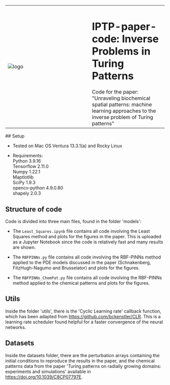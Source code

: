 <table>
  <tr>
    <td width="250" height="250"><img src="https://github.com/AntonioMG99/IPTP-paper-code/assets/52926867/bb92795a-7016-4814-98dd-833bc9a38e5d" alt="logo" /></td>
    <!-- Use span with styles to mimic h1 -->
    <td><h1>IPTP-paper-code: Inverse Problems in Turing Patterns</h1> Code for the paper: "Unraveling biochemical spatial patterns: machine learning approaches to the inverse problem of Turing patterns" </td>
  </tr>
</table>
## Setup

* Tested on Mac OS Ventura 13.3.1(a) and Rocky Linux

* Requirements:\
  Python 3.9.16\
  Tensorflow 2.11.0\
  Numpy 1.22.1\
  Maptlotlib \
  SciPy 1.9.3 \
  opencv-python 4.9.0.80\
  shapely 2.0.3

## Structure of code

Code is divided into three main files, found in the folder 'models':

* The `Least_Squares.ipynb` file contains all code involving the Least Squares method and plots for the figures in the paper. This is uploaded as a Jupyter Notebook since the code is relatively fast and many results are shown. 

* The `RBFPINNs.py` file contains all code involving the RBF-PINNs method applied to the PDE models discussed in the paper (Schnakenberg, FitzHugh-Nagumo and Brusselator) and plots for the figures. 

* The `RBFPINNs_ChemPat.py` file contains all code involving the RBF-PINNs method applied to the chemical patterns and plots for the figures.

## Utils

Inside the folder 'utils', there is the 'Cyclic Learning rate' callback function, which has been adapted from https://github.com/bckenstler/CLR. This is a learning rate scheduler found helpful for a faster convergence of the neural networks.

## Datasets

Inside the datasets folder, there are the perturbation arrays containing the initial conditions to reproduce the results in the paper, and the chemical patterns data from the paper 'Turing patterns on radially growing domains: experiments and simulations' available in https://doi.org/10.1039/C8CP07797E.
